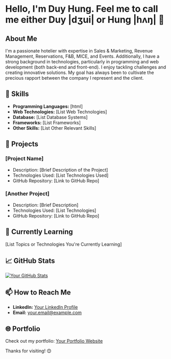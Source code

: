 # Hello, I'm Duy Hung. Feel me to call me either Duy |dʒui| or Hung |hʌŋ| 👋

## About Me

I'm a passionate hotelier with expertise in Sales & Marketing, Revenue Management, Reservations, F&B, MICE, and Events. Additionally, I have a strong background in technologies, particularly in programming and web development (both back-end and front-end). I enjoy tackling challenges and creating innovative solutions. My goal has always been to cultivate the precious rapport between the company I represent and the client.

## 🔧 Skills

- **Programming Languages:** [html]
- **Web Technologies:** [List Web Technologies]
- **Database:** [List Database Systems]
- **Frameworks:** [List Frameworks]
- **Other Skills:** [List Other Relevant Skills]

## 🚀 Projects

### [Project Name]
- Description: [Brief Description of the Project]
- Technologies Used: [List Technologies Used]
- GitHub Repository: [Link to GitHub Repo]

### [Another Project]
- Description: [Brief Description]
- Technologies Used: [List Technologies]
- GitHub Repository: [Link to GitHub Repo]

## 🌱 Currently Learning

[List Topics or Technologies You're Currently Learning]

## 📈 GitHub Stats

[![Your GitHub Stats](https://github-readme-stats.vercel.app/api?username=your-username&show_icons=true&hide=prs&theme=radical)](https://github.com/anuraghazra/github-readme-stats)

## 📫 How to Reach Me

- **LinkedIn:** [Your LinkedIn Profile](https://www.linkedin.com/in/your-linkedin-profile/)
- **Email:** your.email@example.com

## 🌐 Portfolio

Check out my portfolio: [Your Portfolio Website](https://www.yourportfolio.com)

Thanks for visiting! 😊

